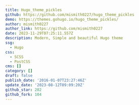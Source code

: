 ```yaml
---
title: Hugo_theme_pickles
github: https://github.com/mismith0227/hugo_theme_pickles
demo: https://themes.gohugo.io/hugo_theme_pickles/
author: mismith0227
author_link: https://github.com/mismith0227
date: 2023-11-29T07:25:11.557Z
description: Modern, Simple and beautiful Hugo theme
ssg:
  - Hugo
css:
  - SCSS
  - PostCSS
cms: []
category: []
draft: false
publish_date: '2016-01-07T23:27:46Z'
update_date: '2023-08-12T09:09:20Z'
github_star: 202
github_fork: 104
---
```

